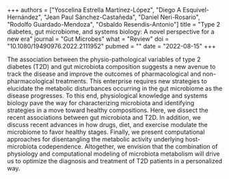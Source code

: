 +++
authors = ["Yoscelina Estrella Martínez-López", "Diego A Esquivel-Hernández", "Jean Paul Sánchez-Castañeda", "Daniel Neri-Rosario", "Rodolfo Guardado-Mendoza", "Osbaldo Resendis-Antonio"]
title = "Type 2 diabetes, gut microbiome, and systems biology: A novel perspective for a new era"
journal = "Gut Microbes"
what = "Review"
doi = "10.1080/19490976.2022.2111952"
pubmed = ""
date = "2022-08-15"
+++

The association between the physio-pathological variables of type 2 diabetes (T2D) and gut microbiota composition suggests a new avenue to track the disease and improve the outcomes of pharmacological and non-pharmacological treatments. This enterprise requires new strategies to elucidate the metabolic disturbances occurring in the gut microbiome as the disease progresses. To this end, physiological knowledge and systems biology pave the way for characterizing microbiota and identifying strategies in a move toward healthy compositions. Here, we dissect the recent associations between gut microbiota and T2D. In addition, we discuss recent advances in how drugs, diet, and exercise modulate the microbiome to favor healthy stages. Finally, we present computational approaches for disentangling the metabolic activity underlying host-microbiota codependence. Altogether, we envision that the combination of physiology and computational modeling of microbiota metabolism will drive us to optimize the diagnosis and treatment of T2D patients in a personalized way.